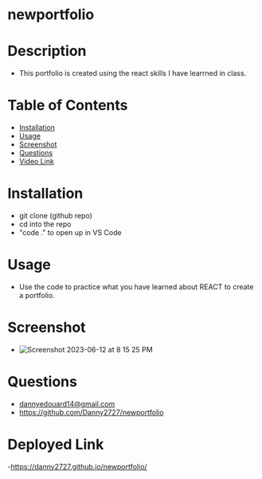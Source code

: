 # newportfolio


 # Description
 - This portfolio is created using the react skills I have learrned in class. 

# Table of Contents 
- [Installation](#installation)
- [Usage](#usage)
- [Screenshot](#screenshot)
- [Questions](#questions)
- [Video Link](#video-link)


# Installation
 - git clone (github repo)
 - cd into the repo
 - "code ." to open up in VS Code
 

# Usage
 - Use the code to practice what you have learned about REACT to create a portfolio.
 

 # Screenshot
 - ![Screenshot 2023-06-12 at 8 15 25 PM](https://github.com/Danny2727/WEBDEV-EDITOR/assets/113525669/5f0fe5ea-6060-4a06-94f5-ce2902a0f1d9)



# Questions
- dannyedouard14@gmail.com
- https://github.com/Danny2727/newportfolio

# Deployed Link
-https://danny2727.github.io/newportfolio/
